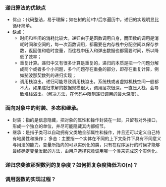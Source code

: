 ### **递归算法的优缺点**
* 优点：代码整洁，易于理解；如在树的前/中/后序遍历中，递归的实现明显比循环简单。
* 缺点：
    + 时间和空间的消耗比较大。递归由于是函数调用自身，而函数的调用是消耗时间和空间的，每一次函数调用，都需要在内存栈中分配空间以保存参数，返回值和临时变量，而往栈中压入和弹出数据也都需要时间，所以降低了效率；
    + 重复计算。递归中又有很多计算是重复的，递归的本质是把一个问题分解成两个或者多个小问题，多个问题存在重叠的部分，即存在重复计算，例如斐波那契数列的递归实现；
    + 调用栈溢出。递归可能导致调用栈溢出。系统栈或者虚拟机栈空间一般都不大。如果递归求解的数据规模很大，调用层次很深，一直压入栈，会导致堆栈溢出。（解决方法，在代码中限制递归调用的最大深度）。


### **面向对象中的封装、多态和继承。**
* 封装：指的是信息隐藏，把对象的属性和操作封装在一起，只留有对外接口，形成一个独立的单位，并尽可能隐藏其内部细节。
* 继承：是指子类可以自动拥有父类地全部属性和操作，并且还可以定义自己特有地属性和操作；
多态：主要指一个实体在不同的上下文条件下具有不同意义与用法的能力。变量所指向的可以实例化的类，只有在程序运行的时候才能够最终确定变量发起的方法，由用户选择究竟调用哪一个类来完成这个实例化。

### **递归求斐波那契数列的复杂度？如何把复杂度降低为O(n)？**
### **调用函数的实现过程？**